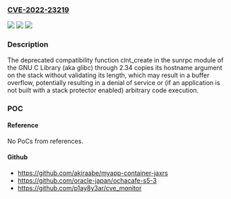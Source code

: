 ### [CVE-2022-23219](https://cve.mitre.org/cgi-bin/cvename.cgi?name=CVE-2022-23219)
![](https://img.shields.io/static/v1?label=Product&message=n%2Fa&color=blue)
![](https://img.shields.io/static/v1?label=Version&message=n%2Fa&color=blue)
![](https://img.shields.io/static/v1?label=Vulnerability&message=n%2Fa&color=brighgreen)

### Description

The deprecated compatibility function clnt_create in the sunrpc module of the GNU C Library (aka glibc) through 2.34 copies its hostname argument on the stack without validating its length, which may result in a buffer overflow, potentially resulting in a denial of service or (if an application is not built with a stack protector enabled) arbitrary code execution.

### POC

#### Reference
No PoCs from references.

#### Github
- https://github.com/akiraabe/myapp-container-jaxrs
- https://github.com/oracle-japan/ochacafe-s5-3
- https://github.com/p1ay8y3ar/cve_monitor

